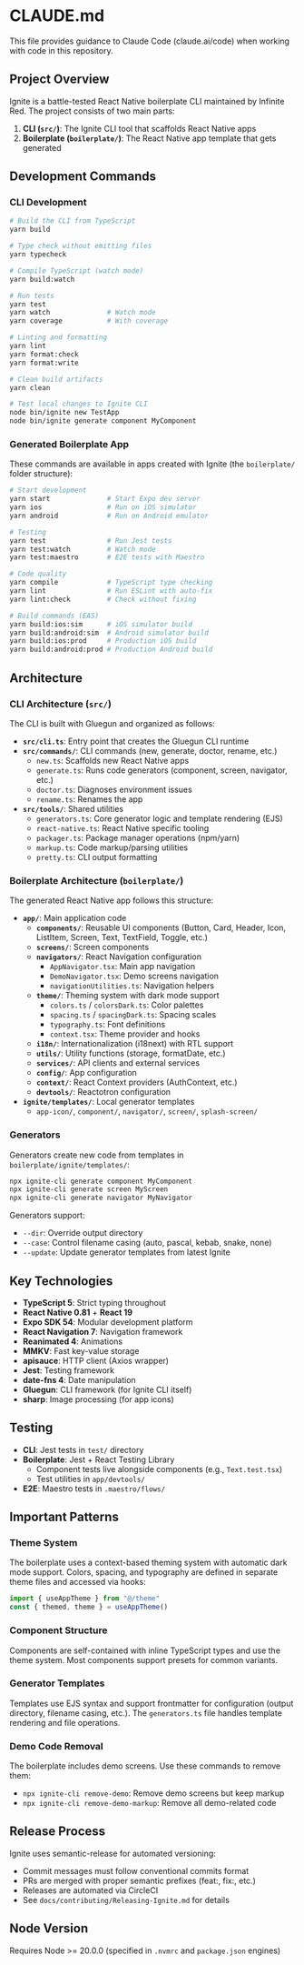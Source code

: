 # CLAUDE.md

This file provides guidance to Claude Code (claude.ai/code) when working with code in this repository.

## Project Overview

Ignite is a battle-tested React Native boilerplate CLI maintained by Infinite Red. The project consists of two main parts:
1. **CLI (`src/`)**: The Ignite CLI tool that scaffolds React Native apps
2. **Boilerplate (`boilerplate/`)**: The React Native app template that gets generated

## Development Commands

### CLI Development

```bash
# Build the CLI from TypeScript
yarn build

# Type check without emitting files
yarn typecheck

# Compile TypeScript (watch mode)
yarn build:watch

# Run tests
yarn test
yarn watch              # Watch mode
yarn coverage           # With coverage

# Linting and formatting
yarn lint
yarn format:check
yarn format:write

# Clean build artifacts
yarn clean

# Test local changes to Ignite CLI
node bin/ignite new TestApp
node bin/ignite generate component MyComponent
```

### Generated Boilerplate App

These commands are available in apps created with Ignite (the `boilerplate/` folder structure):

```bash
# Start development
yarn start              # Start Expo dev server
yarn ios                # Run on iOS simulator
yarn android            # Run on Android emulator

# Testing
yarn test               # Run Jest tests
yarn test:watch         # Watch mode
yarn test:maestro       # E2E tests with Maestro

# Code quality
yarn compile            # TypeScript type checking
yarn lint               # Run ESLint with auto-fix
yarn lint:check         # Check without fixing

# Build commands (EAS)
yarn build:ios:sim      # iOS simulator build
yarn build:android:sim  # Android simulator build
yarn build:ios:prod     # Production iOS build
yarn build:android:prod # Production Android build
```

## Architecture

### CLI Architecture (`src/`)

The CLI is built with Gluegun and organized as follows:

- **`src/cli.ts`**: Entry point that creates the Gluegun CLI runtime
- **`src/commands/`**: CLI commands (new, generate, doctor, rename, etc.)
  - `new.ts`: Scaffolds new React Native apps
  - `generate.ts`: Runs code generators (component, screen, navigator, etc.)
  - `doctor.ts`: Diagnoses environment issues
  - `rename.ts`: Renames the app
- **`src/tools/`**: Shared utilities
  - `generators.ts`: Core generator logic and template rendering (EJS)
  - `react-native.ts`: React Native specific tooling
  - `packager.ts`: Package manager operations (npm/yarn)
  - `markup.ts`: Code markup/parsing utilities
  - `pretty.ts`: CLI output formatting

### Boilerplate Architecture (`boilerplate/`)

The generated React Native app follows this structure:

- **`app/`**: Main application code
  - **`components/`**: Reusable UI components (Button, Card, Header, Icon, ListItem, Screen, Text, TextField, Toggle, etc.)
  - **`screens/`**: Screen components
  - **`navigators/`**: React Navigation configuration
    - `AppNavigator.tsx`: Main app navigation
    - `DemoNavigator.tsx`: Demo screens navigation
    - `navigationUtilities.ts`: Navigation helpers
  - **`theme/`**: Theming system with dark mode support
    - `colors.ts` / `colorsDark.ts`: Color palettes
    - `spacing.ts` / `spacingDark.ts`: Spacing scales
    - `typography.ts`: Font definitions
    - `context.tsx`: Theme provider and hooks
  - **`i18n/`**: Internationalization (i18next) with RTL support
  - **`utils/`**: Utility functions (storage, formatDate, etc.)
  - **`services/`**: API clients and external services
  - **`config/`**: App configuration
  - **`context/`**: React Context providers (AuthContext, etc.)
  - **`devtools/`**: Reactotron configuration
- **`ignite/templates/`**: Local generator templates
  - `app-icon/`, `component/`, `navigator/`, `screen/`, `splash-screen/`

### Generators

Generators create new code from templates in `boilerplate/ignite/templates/`:

```bash
npx ignite-cli generate component MyComponent
npx ignite-cli generate screen MyScreen
npx ignite-cli generate navigator MyNavigator
```

Generators support:
- `--dir`: Override output directory
- `--case`: Control filename casing (auto, pascal, kebab, snake, none)
- `--update`: Update generator templates from latest Ignite

## Key Technologies

- **TypeScript 5**: Strict typing throughout
- **React Native 0.81** + **React 19**
- **Expo SDK 54**: Modular development platform
- **React Navigation 7**: Navigation framework
- **Reanimated 4**: Animations
- **MMKV**: Fast key-value storage
- **apisauce**: HTTP client (Axios wrapper)
- **Jest**: Testing framework
- **date-fns 4**: Date manipulation
- **Gluegun**: CLI framework (for Ignite CLI itself)
- **sharp**: Image processing (for app icons)

## Testing

- **CLI**: Jest tests in `test/` directory
- **Boilerplate**: Jest + React Testing Library
  - Component tests live alongside components (e.g., `Text.test.tsx`)
  - Test utilities in `app/devtools/`
- **E2E**: Maestro tests in `.maestro/flows/`

## Important Patterns

### Theme System
The boilerplate uses a context-based theming system with automatic dark mode support. Colors, spacing, and typography are defined in separate theme files and accessed via hooks:

```typescript
import { useAppTheme } from "@/theme"
const { themed, theme } = useAppTheme()
```

### Component Structure
Components are self-contained with inline TypeScript types and use the theme system. Most components support presets for common variants.

### Generator Templates
Templates use EJS syntax and support frontmatter for configuration (output directory, filename casing, etc.). The `generators.ts` file handles template rendering and file operations.

### Demo Code Removal
The boilerplate includes demo screens. Use these commands to remove them:
- `npx ignite-cli remove-demo`: Remove demo screens but keep markup
- `npx ignite-cli remove-demo-markup`: Remove all demo-related code

## Release Process

Ignite uses semantic-release for automated versioning:
- Commit messages must follow conventional commits format
- PRs are merged with proper semantic prefixes (feat:, fix:, etc.)
- Releases are automated via CircleCI
- See `docs/contributing/Releasing-Ignite.md` for details

## Node Version

Requires Node >= 20.0.0 (specified in `.nvmrc` and `package.json` engines)
